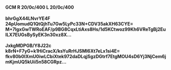 #### GCM R 20/0c/400 L 20/0c/400
**bhrGgX44LNvrYE4F**<br/>**24pUomudQ1QtQjhTu7Gw5LyPc33N+CDV35akXH63CYE=**<br/>**M+7IgxGwTWRoEAF/p9BG8CqxLtiAxs8Hs/1d5KCtwoz99Kh6VReTgBj2EuILX7EUGsBySyEK3n30xz8X...**<br/><br/>
**JxkgMDPGB/Y8J22c**<br/>**k8rN+F7yG+k1HiCracX/ksYuRrHJSMI6Xt7eLx1si4E=**<br/>**fkv80b0IXmU0iwLCbiXtek972daDLqjSgzDGtrf7EtgMOU4sD6Yj3NjCem6jmKjmUQ5kUii5n58CGRpz...**